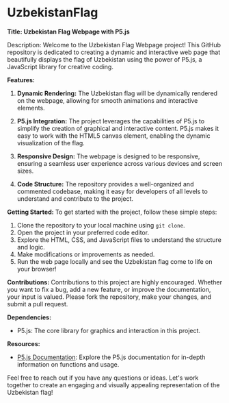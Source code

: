 # UzbekistanFlag
**Title: Uzbekistan Flag Webpage with P5.js**

Description:
Welcome to the Uzbekistan Flag Webpage project! This GitHub repository is dedicated to creating a dynamic and interactive web page that beautifully displays the flag of Uzbekistan using the power of P5.js, a JavaScript library for creative coding.

**Features:**
1. **Dynamic Rendering:** The Uzbekistan flag will be dynamically rendered on the webpage, allowing for smooth animations and interactive elements.

2. **P5.js Integration:** The project leverages the capabilities of P5.js to simplify the creation of graphical and interactive content. P5.js makes it easy to work with the HTML5 canvas element, enabling the dynamic visualization of the flag.

3. **Responsive Design:** The webpage is designed to be responsive, ensuring a seamless user experience across various devices and screen sizes.

4. **Code Structure:** The repository provides a well-organized and commented codebase, making it easy for developers of all levels to understand and contribute to the project.

**Getting Started:**
To get started with the project, follow these simple steps:
1. Clone the repository to your local machine using `git clone`.
2. Open the project in your preferred code editor.
3. Explore the HTML, CSS, and JavaScript files to understand the structure and logic.
4. Make modifications or improvements as needed.
5. Run the web page locally and see the Uzbekistan flag come to life on your browser!

**Contributions:**
Contributions to this project are highly encouraged. Whether you want to fix a bug, add a new feature, or improve the documentation, your input is valued. Please fork the repository, make your changes, and submit a pull request.

**Dependencies:**
- P5.js: The core library for graphics and interaction in this project.

**Resources:**
- [P5.js Documentation](https://p5js.org/reference/): Explore the P5.js documentation for in-depth information on functions and usage.

Feel free to reach out if you have any questions or ideas. Let's work together to create an engaging and visually appealing representation of the Uzbekistan flag!

